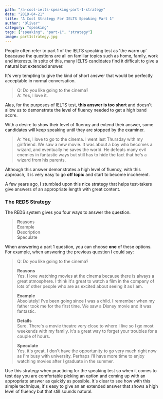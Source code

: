 ```yaml
---
path: "/a-cool-ielts-speaking-part-1-strategy"
date: "2019-04-21"
title: "A Cool Strategy For IELTS Speaking Part 1"
author: "Oliver"
category: "speaking"
tags: ["speaking", "part-1", "strategy"]
image: part1strategy.jpg
---
```


People often refer to part 1 of the IELTS speaking test as 'the warm up' beacause the questions are all on familiar topics such as home, family, work and interests. In spite of this, many IELTS candidates find it difficult to give a natural but extended answer. 

It's very tempting to give the kind of short answer that would be perfectly acceptable in normal conversation.

> Q: Do you like going to the cinema?   
>A: Yes, I love it.



Alas, for the purposes of IELTS test, **this answer is too short** and doesn't allow us to demonstrate the level of fluency needed to get a high band score.

With a desire to show their level of fluency and extend their answer, some candidates will keep speaking until they are stopped by the examiner.

> A: Yes, I love to go to the cinema. I went last Thursday with my girlfriend. We saw a new movie. It was about a boy who becomes a wizard, and eventually he saves the world. He defeats many evil enemies in fantastic ways but still has to hide the fact that he's a wizard from his parents.

Although this answer demonstrates a high level of fluency, with this approach, it is very easy to go **off topic** and start to become incoherent.

A few years ago, I stumbled upon this nice strategy that helps test-takers give answers of an appropriate length with great content.

### The REDS Strategy

The REDS system gives you four ways to answer the question.

>**R**easons  
>**E**xample  
>**D**escription  
>**S**peculate

When answering a part 1 question, you can choose **one** of these options. For example, when answering the previous question I could say: 

>Q: Do you like going to the cinema?
>
>**Reasons**  
>Yes. I love watching movies at the cinema because there is always a great atmosphere. I think it's great to watch a film in the company of lots of other people who are as excited about seeing it as I am.
>
>**Example**  
>Absolutely! I've been going since I was a child. I remember when my father took me for the first time. We saw a Disney movie and it was fantastic.
>
>**Details**  
>Sure. There's a movie theatre very close to where I live so I go most weekends with my family. It's a great way to forget your troubles for a couple of hours.
>
>**Speculate**  
>Yes, it's great. I don't have the opportunity to go very much right now as I'm busy with university. Perhaps I'll have more time to enjoy watching movies after I graduate in the summer.

Use this strategy when practicing for the speaking test so when it comes to test day you are comfortable picking an option and coming up with an appropriate answer as quickly as possible. It's clear to see how with this simple technique, it's easy to give an an extended answer that shows a high level of fluency but that still sounds natural.




